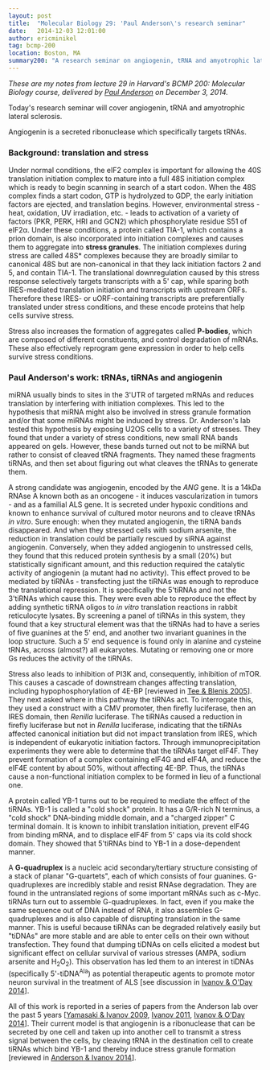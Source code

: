```yaml
---
layout: post
title:  "Molecular Biology 29: 'Paul Anderson\'s research seminar"
date:   2014-12-03 12:01:00
author: ericminikel
tag: bcmp-200
location: Boston, MA
summary200: "A research seminar on angiogenin, tRNA and amyotrophic lateral sclerosis by Harvard Medical School's Paul Anderson"
---
```


*These are my notes from lecture 29 in Harvard's BCMP 200: Molecular Biology course, delivered by [Paul Anderson](http://dms.hms.harvard.edu/immunology/fac/Anderson.php) on December 3, 2014.*

Today's research seminar will cover angiogenin, tRNA and amyotrophic lateral sclerosis.

Angiogenin is a secreted ribonuclease which specifically targets tRNAs.

### Background: translation and stress

Under normal conditions, the eIF2 complex is important for allowing the 40S translation initiation complex to mature into a full 48S initiation complex which is ready to begin scanning in search of a start codon. When the 48S complex finds a start codon, GTP is hydrolyzed to GDP, the early initiation factors are ejected, and translation begins. However, environmental stress - heat, oxidation, UV irradiation, etc. - leads to activation of a variety of factors (PKR, PERK, HRI and GCN2) which phosphorylate residue S51 of eIF2&alpha;. Under these conditions, a protein called TIA-1, which contains a prion domain, is also incorporated into initiation complexes and causes them to aggregate into **stress granules**. The initiation complexes during stress are called 48S\* complexes because they are broadly similar to canonical 48S but are non-canonical in that they lack initiation factors 2 and 5, and contain TIA-1. The translational downregulation caused by this stress response selectively targets transcripts with a 5' cap, while sparing both IRES-mediated translation initiation and transcripts with upstream ORFs. Therefore these IRES- or uORF-containing transcripts are preferentially translated under stress conditions, and these encode proteins that help cells survive stress. 

Stress also increases the formation of aggregates called **P-bodies**, which are composed of different constituents, and control degradation of mRNAs. These also effectively reprogram gene expression in order to help cells survive stress conditions.

### Paul Anderson's work: tRNAs, tiRNAs and angiogenin

miRNA usually binds to sites in the 3'UTR of targeted mRNAs and reduces translation by interfering with initiation complexes. This led to the hypothesis that miRNA might also be involved in stress granule formation and/or that some miRNAs might be induced by stress. Dr. Anderson's lab tested this hypothesis by exposing U2OS cells to a variety of stresses. They found that under a variety of stress conditions, new small RNA bands appeared on gels. However, these bands turned out not to be miRNA but rather to consist of cleaved tRNA fragments. They named these fragments tiRNAs, and then set about figuring out what cleaves the tRNAs to generate them.

A strong candidate was angiogenin, encoded by the *ANG* gene. It is a 14kDa RNAse A known both as an oncogene - it induces vascularization in tumors - and as a familial ALS gene. It is secreted under hypoxic conditions and known to enhance survival of cultured motor neurons and to cleave tRNAs *in vitro*. Sure enough: when they mutated angiogenin, the tiRNA bands disappeared. And when they stressed cells with sodium arsenite, the reduction in translation could be partially rescued by siRNA against angiogenin. Conversely, when they added angiogenin to unstressed cells, they found that this reduced protein synthesis by a small (20%) but statistically significant amount, and this reduction required the catalytic activity of angiogenin (a mutant had no activity). This effect proved to be mediated by tiRNAs - transfecting just the tiRNAs was enough to reproduce the translational repression. It is specifically the 5'tiRNAs and not the 3'tiRNAs which cause this. They were even able to reproduce the effect by adding synthetic tiRNA oligos to *in vitro* translation reactions in rabbit reticulocyte lysates. By screening a panel of tiRNAs in this system, they found that a key structural element was that the tiRNAs had to have a series of five guanines at the 5' end, and another two invariant guanines in the loop structure. Such a 5' end sequence is found only in alanine and cysteine tRNAs, across (almost?) all eukaryotes. Mutating or removing one or more Gs reduces the activity of the tiRNAs.

Stress also leads to inhibition of PI3K and, consequently, inhibition of mTOR. This causes a cascade of downstream changes affecting translation, including hypophosphorylation of 4E-BP [reviewed in [Tee & Blenis 2005]]. They next asked where in this pathway the tiRNAs act. To interrogate this, they used a construct with a CMV promoter, then firefly luciferase, then an IRES domain, then *Renilla* luciferase. The tiRNAs caused a reduction in firefly luciferase but not in *Renilla* luciferase, indicating that the tiRNAs affected canonical initiation but did not impact translation from IRES, which is independent of eukaryotic initiation factors. Through immunoprecipitation experiments they were able to determine that the tiRNAs target eIF4F. They prevent formation of a complex containing eIF4G and eIF4A, and reduce the eIF4E content by about 50%, without affecting 4E-BP. Thus, the tiRNAs cause a non-functional initiation complex to be formed in lieu of a functional one.

A protein called YB-1 turns out to be required to mediate the effect of the tiRNAs. YB-1 is called a "cold shock" protein. It has a G/R-rich N terminus, a "cold shock" DNA-binding middle domain, and a "charged zipper" C terminal domain. It is known to inhibit translation initiation, prevent eIF4G from binding mRNA, and to displace eIF4F from 5' caps via its cold shock domain. They showed that 5'tiRNAs bind to YB-1 in a dose-dependent manner.

A **G-quadruplex** is a nucleic acid secondary/tertiary structure consisting of a stack of planar "G-quartets", each of which consists of four guanines. G-quadruplexes are incredibly stable and resist RNAse degradation. They are found in the untranslated regions of some important mRNAs such as c-Myc. tiRNAs turn out to assemble G-quadruplexes. In fact, even if you make the same sequence out of DNA instead of RNA, it also assembles G-quadruplexes and is also capable of disrupting translation in the same manner. This is useful because tiRNAs can be degraded relatively easily but "tiDNAs" are more stable and are able to enter cells on their own without transfection. They found that dumping tiDNAs on cells elicited a modest but significant effect on cellular survival of various stresses (AMPA, sodium arsenite and H<sub>2</sub>O<sub>2</sub>). This observation has led them to an interest in tiDNAs (specifically 5'-tiDNA<sup>Ala</sup>) as potential therapeutic agents to promote motor neuron survival in the treatment of ALS [see discussion in [Ivanov & O'Day 2014]]. 

All of this work is reported in a series of papers from the Anderson lab over the past 5 years [[Yamasaki & Ivanov 2009], [Ivanov 2011], [Ivanov & O'Day 2014]]. Their current model is that angiogenin is a ribonuclease that can be secreted by one cell and taken up into another cell to transmit a stress signal between the cells, by cleaving tRNA in the destination cell to create tiRNAs which bind YB-1 and thereby induce stress granule formation [reviewed in [Anderson & Ivanov 2014]].


[Yamasaki & Ivanov 2009]: http://www.ncbi.nlm.nih.gov/pubmed/19332886 "Yamasaki S, Ivanov P, Hu GF, Anderson P. Angiogenin cleaves tRNA and promotes  stress-induced translational repression. J Cell Biol. 2009 Apr 6;185(1):35-42. doi: 10.1083/jcb.200811106. Epub 2009 Mar 30. PubMed PMID: 19332886; PubMed Central PMCID: PMC2700517."

[Ivanov 2011]: http://www.ncbi.nlm.nih.gov/pubmed/21855800 "Ivanov P, Emara MM, Villen J, Gygi SP, Anderson P. Angiogenin-induced tRNA fragments inhibit translation initiation. Mol Cell. 2011 Aug 19;43(4):613-23. doi: 10.1016/j.molcel.2011.06.022. PubMed PMID: 21855800; PubMed Central PMCID: PMC3160621."

[Ivanov & O'Day 2014]: http://www.ncbi.nlm.nih.gov/pubmed/25404306 "Ivanov P, O'Day E, Emara MM, Wagner G, Lieberman J, Anderson P. G-quadruplex structures contribute to the neuroprotective effects of angiogenin-induced tRNA fragments. Proc Natl Acad Sci U S A. 2014 Nov 17. pii: 201407361. [Epub ahead of  print] PubMed PMID: 25404306."

[Anderson & Ivanov 2014]: http://www.ncbi.nlm.nih.gov/pubmed/25220675 "Anderson P, Ivanov P. tRNA fragments in human health and disease. FEBS Lett. 2014 Nov 28;588(23):4297-4304. doi: 10.1016/j.febslet.2014.09.001. Epub 2014 Sep  16. Review. PubMed PMID: 25220675."

[Tee & Blenis 2005]: http://www.ncbi.nlm.nih.gov/pubmed/15659337 "Tee AR, Blenis J. mTOR, translational control and human disease. Semin Cell Dev Biol. 2005 Feb;16(1):29-37. Epub 2004 Dec 31. Review. PubMed PMID: 15659337."